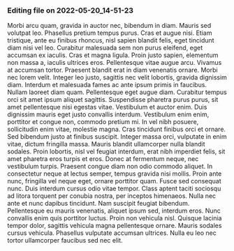 

### Editing file on 2022-05-20_14-51-23

Morbi arcu quam, gravida in auctor nec, bibendum in diam. Mauris sed volutpat leo. Phasellus pretium tempus purus. Cras et augue nisi. Etiam tristique, ante eu finibus rhoncus, nisl sapien blandit felis, eget tincidunt diam nisi vel leo. Curabitur malesuada sem non purus eleifend, eget accumsan ex iaculis. Cras et magna ligula. Proin justo sapien, elementum non massa a, iaculis ultrices eros. Pellentesque vitae augue arcu. Vivamus at accumsan tortor. Praesent blandit erat in diam venenatis ornare. Morbi nec lorem velit. Integer leo justo, sagittis nec velit lobortis, gravida dignissim diam. Interdum et malesuada fames ac ante ipsum primis in faucibus. Nullam laoreet diam quam. Pellentesque eget augue diam.
Curabitur tempus orci sit amet ipsum aliquet sagittis. Suspendisse pharetra purus purus, sit amet pellentesque nisi egestas vitae. Vestibulum et auctor enim. Duis dignissim mauris eget justo convallis interdum. Vestibulum enim enim, porttitor et congue non, commodo pretium mi. In vel nibh posuere, sollicitudin enim vitae, molestie magna. Cras tincidunt finibus orci et ornare. Sed bibendum justo at finibus suscipit.
Integer massa orci, vulputate in enim vitae, dictum fringilla massa. Mauris blandit ullamcorper nulla blandit sodales. Proin lobortis, nisl vel feugiat interdum, erat nibh imperdiet felis, sit amet pharetra eros turpis et eros. Donec at fermentum neque, nec vestibulum turpis. Praesent congue diam non odio commodo aliquet. In consectetur neque at lectus semper, tempus gravida nisi mollis. Proin ante nunc, fringilla vel neque eget, ornare porttitor quam. Fusce sed consequat nunc. Duis interdum cursus odio vitae tempor. Class aptent taciti sociosqu ad litora torquent per conubia nostra, per inceptos himenaeos. Nulla nec ante et nunc dapibus tincidunt. Nam suscipit feugiat bibendum.
Pellentesque eu mauris venenatis, aliquet ipsum sed, interdum eros. Nunc convallis enim quis porttitor luctus. Proin non vehicula nisl. Quisque lacinia tempor dolor, sagittis vehicula magna pellentesque ornare. Mauris sodales cursus vehicula. Phasellus vulputate accumsan ultrices. Nulla eu leo nec tortor ullamcorper faucibus sed nec elit.


